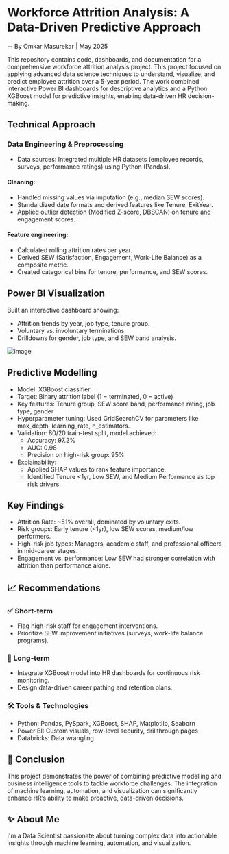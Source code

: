 # Workforce Attrition Analysis: A Data-Driven Predictive Approach
-- By Omkar Masurekar | May 2025

This repository contains code, dashboards, and documentation for a comprehensive workforce attrition analysis project.
This project focused on applying advanced data science techniques to understand, visualize, and predict employee attrition over a 5-year period. The work combined interactive Power BI dashboards for descriptive analytics and a Python XGBoost model for predictive insights, enabling data-driven HR decision-making.

## Technical Approach
### Data Engineering & Preprocessing
- Data sources: Integrated multiple HR datasets (employee records, surveys, performance ratings) using Python (Pandas).

#### Cleaning:
- Handled missing values via imputation (e.g., median SEW scores).
- Standardized date formats and derived features like Tenure, ExitYear.
- Applied outlier detection (Modified Z-score, DBSCAN) on tenure and engagement scores.

#### Feature engineering:
- Calculated rolling attrition rates per year.
- Derived SEW (Satisfaction, Engagement, Work-Life Balance) as a composite metric.
- Created categorical bins for tenure, performance, and SEW scores.

## Power BI Visualization
Built an interactive dashboard showing:
- Attrition trends by year, job type, tenure group.
- Voluntary vs. involuntary terminations.
- Drilldowns for gender, job type, and SEW band analysis.

![image](https://github.com/user-attachments/assets/78c88b3a-6053-4c5e-bff8-5ee69cdacd9f)


## Predictive Modelling
- Model: XGBoost classifier
- Target: Binary attrition label (1 = terminated, 0 = active)
- Key features: Tenure group, SEW score band, performance rating, job type, gender
- Hyperparameter tuning: Used GridSearchCV for parameters like max_depth, learning_rate, n_estimators.
- Validation: 80/20 train-test split, model achieved:
  - Accuracy: 97.2%
  - AUC: 0.98
  - Precision on high-risk group: 95%
- Explainability:
  - Applied SHAP values to rank feature importance.
  - Identified Tenure <1yr, Low SEW, and Medium Performance as top risk drivers.

 ## Key Findings
- Attrition Rate: ~51% overall, dominated by voluntary exits.
- Risk groups: Early tenure (<1yr), low SEW scores, medium/low performers.
- High-risk job types: Managers, academic staff, and professional officers in mid-career stages.
- Engagement vs. performance: Low SEW had stronger correlation with attrition than performance alone.

## 📈 Recommendations
### ✅ Short-term
- Flag high-risk staff for engagement interventions.
- Prioritize SEW improvement initiatives (surveys, work-life balance programs).

### 🌱 Long-term
- Integrate XGBoost model into HR dashboards for continuous risk monitoring.
- Design data-driven career pathing and retention plans.

### 🛠 Tools & Technologies
- Python: Pandas, PySpark, XGBoost, SHAP, Matplotlib, Seaborn
- Power BI: Custom visuals, row-level security, drillthrough pages
- Databricks: Data wrangling

## 📝 Conclusion
This project demonstrates the power of combining predictive modelling and business intelligence tools to tackle workforce challenges. The integration of machine learning, automation, and visualization can significantly enhance HR’s ability to make proactive, data-driven decisions.

## ✨ About Me
I'm a Data Scientist passionate about turning complex data into actionable insights through machine learning, automation, and visualization.

